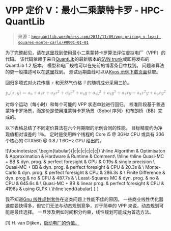 <!--yml

类别：未分类

日期：2024-05-17 23:38:59

-->

# VPP 定价 V：最小二乘蒙特卡罗 - HPC-QuantLib

> 来源：[`hpcquantlib.wordpress.com/2011/11/05/vpp-pricing-v-least-squares-monte-carlo/#0001-01-01`](https://hpcquantlib.wordpress.com/2011/11/05/vpp-pricing-v-least-squares-monte-carlo/#0001-01-01)

为了完整起见，请在[这里](http://www.hpc-quantlib.de/src/vpp6.zip)找到使用最小二乘蒙特卡罗算法评估虚拟电厂（VPP）的代码。 该代码依赖于来自[QuantLib](http://quantlib.org)的最新版本的[SVN trunk](http://sourceforge.net/p/quantlib/code/HEAD/tree/)或即将发布的 QuantLib 1.2 版本。 模型和电厂规格可以在先前的博客条目中找到。 问题和算法的更一般描述可以在[这里](http://www.hpcquantlib.wordpress.com/2011/11/05/vpp-pricing-v-least-squares-monte-carlo/#0001-01-01)找到。 测试远期曲线可以从[Kyos 示例下载页面](http://www.kyos.com/?content=65)获取。

回归多项式对火花传播 ![x](img/a02ca3461b38d94f9ca87463267dd179.png) 和天然气价格 ![y](img/af71f85190ec965134a1a811d80c6087.png) 的随机成分采用三阶。

![p_a(x,y)=a_0 + a_1 x + a_2 x² +a_3x³ + a_4y + a_5y² + a_6y³ + a_7xy+a_8x²y+a_9xy²](img/9bfdfd6f5268508df552e0942b92e3d3.png)

对每个运动（每小时）和每个可能的 VPP 状态单独进行回归。 校准阶段基于普通蒙特卡罗场景，而定价是使用准蒙特卡罗场景（Sobol 序列）和布朗桥（BB）完成的。

以下表格总结了不同定价算法在六个月期限的示例合同的性能。 目标精度约为净现值相对误差的 1％。 定时是使用四个线程的 Core i5 @ 3GHz CPU 或具有 336 个核心的 GTX560 @ 0.8 / 1.6GHz GPU 给出的。

![\footnotesize{  \begin{tabular}{|c|c|c|c|c|c|} \hline Algorithm & Optimisaton & Approximation & Hardware & Runtime & Comment\\ \hline \hline Quasi-MC + BB & dyn. prog. & perfect foresight & GPU & 0.19s & single precision \\ Quasi-MC + BB & dyn. prog. & perfect foresight & CPU & 20.3s & \\ Monte-Carlo & dyn. prog. & perfect foresight & CPU & 286.3s & \\ Finite Difference & dyn. prog.& no & CPU & 487.7s & \\ Least-Squares MC & dyn. prog. & no & CPU & 645.6s & \\ Quasi-MC + BB & linear prog. & perfect foresight & CPU & 4198s & using GLPK \\ \hline \end{tabular} } ]

我不知道[Gnu 线性规划套件](http://www.gnu.org/s/glpk/)在这类问题上性能不佳的原因。 一些商业线性优化器速度要快得多，但它们无法与动态规划竞争，对于简单的 VPP 来说，动态规划可能是最佳选择。 一旦涉及例如时间积分约束，线性规划可能成为首选方法。

[1] H. van Dijken，[启动电厂的价值。](http://www.erasmusenergy.com/articles/192/1/The-value-of-starting-up-the-power-plant/Page1.html)
